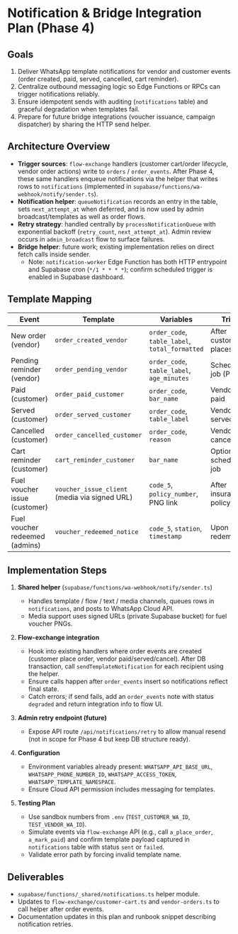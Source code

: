 # Notification & Bridge Integration Plan (Phase 4)

## Goals

1. Deliver WhatsApp template notifications for vendor and customer events (order
   created, paid, served, cancelled, cart reminder).
2. Centralize outbound messaging logic so Edge Functions or RPCs can trigger
   notifications reliably.
3. Ensure idempotent sends with auditing (`notifications` table) and graceful
   degradation when templates fail.
4. Prepare for future bridge integrations (voucher issuance, campaign
   dispatcher) by sharing the HTTP send helper.

## Architecture Overview

- **Trigger sources**: `flow-exchange` handlers (customer cart/order lifecycle,
  vendor order actions) write to `orders` / `order_events`. After Phase 4, these
  same handlers enqueue notifications via the helper that writes rows to
  `notifications` (implemented in
  `supabase/functions/wa-webhook/notify/sender.ts`).
- **Notification helper**: `queueNotification` records an entry in the table,
  sets `next_attempt_at` when deferred, and is now used by admin
  broadcast/templates as well as order flows.
- **Retry strategy**: handled centrally by `processNotificationQueue` with
  exponential backoff (`retry_count`, `next_attempt_at`). Admin review occurs in
  `admin_broadcast` flow to surface failures.
- **Bridge helper**: future work; existing implementation relies on direct fetch
  calls inside sender.
  - Note: `notification-worker` Edge Function has both HTTP entrypoint and
    Supabase cron (`*/1 * * * *`); confirm scheduled trigger is enabled in
    Supabase dashboard.

## Template Mapping

| Event                          | Template                                      | Variables                                      | Trigger                     |
| ------------------------------ | --------------------------------------------- | ---------------------------------------------- | --------------------------- |
| New order (vendor)             | `order_created_vendor`                        | `order_code`, `table_label`, `total_formatted` | After customer places order |
| Pending reminder (vendor)      | `order_pending_vendor`                        | `order_code`, `table_label`, `age_minutes`     | Scheduled job (Phase 5)     |
| Paid (customer)                | `order_paid_customer`                         | `order_code`, `bar_name`                       | Vendor marks paid           |
| Served (customer)              | `order_served_customer`                       | `order_code`, `table_label`                    | Vendor marks served         |
| Cancelled (customer)           | `order_cancelled_customer`                    | `order_code`, `reason`                         | Vendor/admin cancels        |
| Cart reminder (customer)       | `cart_reminder_customer`                      | `bar_name`                                     | Optional scheduled job      |
| Fuel voucher issue (customer)  | `voucher_issue_client` (media via signed URL) | `code_5`, `policy_number`, PNG link            | After insurance policy sale |
| Fuel voucher redeemed (admins) | `voucher_redeemed_notice`                     | `code_5`, `station`, `timestamp`               | Upon redemption             |

## Implementation Steps

1. **Shared helper** (`supabase/functions/wa-webhook/notify/sender.ts`)
   - Handles template / flow / text / media channels, queues rows in
     `notifications`, and posts to WhatsApp Cloud API.
   - Media support uses signed URLs (private Supabase bucket) for fuel voucher
     PNGs.

2. **Flow-exchange integration**
   - Hook into existing handlers where order events are created (customer place
     order, vendor paid/served/cancel). After DB transaction, call
     `sendTemplateNotification` for each recipient using the helper.
   - Ensure calls happen after `order_events` insert so notifications reflect
     final state.
   - Catch errors; if send fails, add an `order_events` note with status
     `degraded` and return integration info to flow UI.

3. **Admin retry endpoint (future)**
   - Expose API route `/api/notifications/retry` to allow manual resend (not in
     scope for Phase 4 but keep DB structure ready).

4. **Configuration**
   - Environment variables already present: `WHATSAPP_API_BASE_URL`,
     `WHATSAPP_PHONE_NUMBER_ID`, `WHATSAPP_ACCESS_TOKEN`,
     `WHATSAPP_TEMPLATE_NAMESPACE`.
   - Ensure Cloud API permission includes messaging for templates.

5. **Testing Plan**
   - Use sandbox numbers from `.env` (`TEST_CUSTOMER_WA_ID`,
     `TEST_VENDOR_WA_ID`).
   - Simulate events via `flow-exchange` API (e.g., call `a_place_order`,
     `a_mark_paid`) and confirm template payload captured in `notifications`
     table with status `sent` or `failed`.
   - Validate error path by forcing invalid template name.

## Deliverables

- `supabase/functions/_shared/notifications.ts` helper module.
- Updates to `flow-exchange/customer-cart.ts` and `vendor-orders.ts` to call
  helper after order events.
- Documentation updates in this plan and runbook snippet describing notification
  retries.
